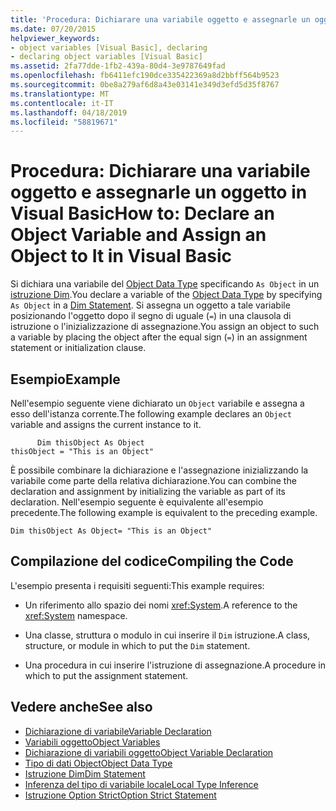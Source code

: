 ```yaml
---
title: 'Procedura: Dichiarare una variabile oggetto e assegnarle un oggetto in Visual Basic'
ms.date: 07/20/2015
helpviewer_keywords:
- object variables [Visual Basic], declaring
- declaring object variables [Visual Basic]
ms.assetid: 2fa77dde-1fb2-439a-80d4-3e9787649fad
ms.openlocfilehash: fb6411efc190dce335422369a8d2bbff564b9523
ms.sourcegitcommit: 0be8a279af6d8a43e03141e349d3efd5d35f8767
ms.translationtype: MT
ms.contentlocale: it-IT
ms.lasthandoff: 04/18/2019
ms.locfileid: "58819671"
---
```

# <a name="how-to-declare-an-object-variable-and-assign-an-object-to-it-in-visual-basic"></a><span data-ttu-id="fd3b3-102">Procedura: Dichiarare una variabile oggetto e assegnarle un oggetto in Visual Basic</span><span class="sxs-lookup"><span data-stu-id="fd3b3-102">How to: Declare an Object Variable and Assign an Object to It in Visual Basic</span></span>
<span data-ttu-id="fd3b3-103">Si dichiara una variabile del [Object Data Type](../../../../visual-basic/language-reference/data-types/object-data-type.md) specificando `As Object` in un [istruzione Dim](../../../../visual-basic/language-reference/statements/dim-statement.md).</span><span class="sxs-lookup"><span data-stu-id="fd3b3-103">You declare a variable of the [Object Data Type](../../../../visual-basic/language-reference/data-types/object-data-type.md) by specifying `As Object` in a [Dim Statement](../../../../visual-basic/language-reference/statements/dim-statement.md).</span></span> <span data-ttu-id="fd3b3-104">Si assegna un oggetto a tale variabile posizionando l'oggetto dopo il segno di uguale (`=`) in una clausola di istruzione o l'inizializzazione di assegnazione.</span><span class="sxs-lookup"><span data-stu-id="fd3b3-104">You assign an object to such a variable by placing the object after the equal sign (`=`) in an assignment statement or initialization clause.</span></span>  
  
## <a name="example"></a><span data-ttu-id="fd3b3-105">Esempio</span><span class="sxs-lookup"><span data-stu-id="fd3b3-105">Example</span></span>  
 <span data-ttu-id="fd3b3-106">Nell'esempio seguente viene dichiarato un `Object` variabile e assegna a esso dell'istanza corrente.</span><span class="sxs-lookup"><span data-stu-id="fd3b3-106">The following example declares an `Object` variable and assigns the current instance to it.</span></span>  
  
```  
      Dim thisObject As Object  
thisObject = "This is an Object"  
```  
  
 <span data-ttu-id="fd3b3-107">È possibile combinare la dichiarazione e l'assegnazione inizializzando la variabile come parte della relativa dichiarazione.</span><span class="sxs-lookup"><span data-stu-id="fd3b3-107">You can combine the declaration and assignment by initializing the variable as part of its declaration.</span></span> <span data-ttu-id="fd3b3-108">Nell'esempio seguente è equivalente all'esempio precedente.</span><span class="sxs-lookup"><span data-stu-id="fd3b3-108">The following example is equivalent to the preceding example.</span></span>  
  
```  
Dim thisObject As Object= "This is an Object"  
```  
  
## <a name="compiling-the-code"></a><span data-ttu-id="fd3b3-109">Compilazione del codice</span><span class="sxs-lookup"><span data-stu-id="fd3b3-109">Compiling the Code</span></span>  
 <span data-ttu-id="fd3b3-110">L'esempio presenta i requisiti seguenti:</span><span class="sxs-lookup"><span data-stu-id="fd3b3-110">This example requires:</span></span>  
  
-   <span data-ttu-id="fd3b3-111">Un riferimento allo spazio dei nomi <xref:System>.</span><span class="sxs-lookup"><span data-stu-id="fd3b3-111">A reference to the <xref:System> namespace.</span></span>  
  
-   <span data-ttu-id="fd3b3-112">Una classe, struttura o modulo in cui inserire il `Dim` istruzione.</span><span class="sxs-lookup"><span data-stu-id="fd3b3-112">A class, structure, or module in which to put the `Dim` statement.</span></span>  
  
-   <span data-ttu-id="fd3b3-113">Una procedura in cui inserire l'istruzione di assegnazione.</span><span class="sxs-lookup"><span data-stu-id="fd3b3-113">A procedure in which to put the assignment statement.</span></span>  
  
## <a name="see-also"></a><span data-ttu-id="fd3b3-114">Vedere anche</span><span class="sxs-lookup"><span data-stu-id="fd3b3-114">See also</span></span>

- [<span data-ttu-id="fd3b3-115">Dichiarazione di variabile</span><span class="sxs-lookup"><span data-stu-id="fd3b3-115">Variable Declaration</span></span>](../../../../visual-basic/programming-guide/language-features/variables/variable-declaration.md)
- [<span data-ttu-id="fd3b3-116">Variabili oggetto</span><span class="sxs-lookup"><span data-stu-id="fd3b3-116">Object Variables</span></span>](../../../../visual-basic/programming-guide/language-features/variables/object-variables.md)
- [<span data-ttu-id="fd3b3-117">Dichiarazione di variabili oggetto</span><span class="sxs-lookup"><span data-stu-id="fd3b3-117">Object Variable Declaration</span></span>](../../../../visual-basic/programming-guide/language-features/variables/object-variable-declaration.md)
- [<span data-ttu-id="fd3b3-118">Tipo di dati Object</span><span class="sxs-lookup"><span data-stu-id="fd3b3-118">Object Data Type</span></span>](../../../../visual-basic/language-reference/data-types/object-data-type.md)
- [<span data-ttu-id="fd3b3-119">Istruzione Dim</span><span class="sxs-lookup"><span data-stu-id="fd3b3-119">Dim Statement</span></span>](../../../../visual-basic/language-reference/statements/dim-statement.md)
- [<span data-ttu-id="fd3b3-120">Inferenza del tipo di variabile locale</span><span class="sxs-lookup"><span data-stu-id="fd3b3-120">Local Type Inference</span></span>](../../../../visual-basic/programming-guide/language-features/variables/local-type-inference.md)
- [<span data-ttu-id="fd3b3-121">Istruzione Option Strict</span><span class="sxs-lookup"><span data-stu-id="fd3b3-121">Option Strict Statement</span></span>](../../../../visual-basic/language-reference/statements/option-strict-statement.md)
